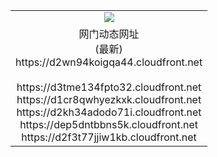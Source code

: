 ﻿<table>
  <tr></tr>
  <tr><td colspan=2 align=center><img src="https://d2wn94koigqa44.cloudfront.net/Up/oGate.jpg" /></td></tr>
  <tr><td colspan=2 align=center>网门动态网址<br/>(最新)
<br>https://d2wn94koigqa44.cloudfront.net
<br/>
<br>https://d3tme134fpto32.cloudfront.net
<br>https://d1cr8qwhyezkxk.cloudfront.net
<br>https://d2kh34adodo71i.cloudfront.net
<br>https://dep5dntbbns5k.cloudfront.net
<br>https://d2f3t77jjiw1kb.cloudfront.net
    </td>
  </tr>
</table>
